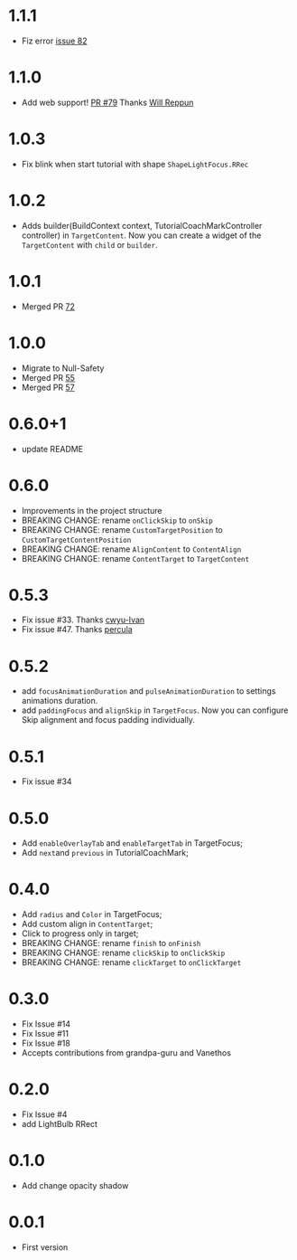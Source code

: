 # 1.1.1
- Fiz error [issue 82](https://github.com/RafaelBarbosatec/tutorial_coach_mark/issues/82)

# 1.1.0
- Add web support! [PR #79](https://github.com/RafaelBarbosatec/tutorial_coach_mark/pull/79) Thanks [Will Reppun
](https://github.com/wreppun)

# 1.0.3
- Fix blink when start tutorial with shape `ShapeLightFocus.RRec`

# 1.0.2
- Adds builder(BuildContext context, TutorialCoachMarkController controller) in `TargetContent`.
Now you can create a widget of the `TargetContent` with `child` or `builder`.

# 1.0.1

- Merged PR [72](https://github.com/RafaelBarbosatec/tutorial_coach_mark/pull/72)

# 1.0.0

- Migrate to Null-Safety
- Merged PR [55](https://github.com/RafaelBarbosatec/tutorial_coach_mark/pull/55)
- Merged PR [57](https://github.com/RafaelBarbosatec/tutorial_coach_mark/pull/57)

# 0.6.0+1

- update README

# 0.6.0

- Improvements in the project structure
- BREAKING CHANGE: rename `onClickSkip` to `onSkip`
- BREAKING CHANGE: rename `CustomTargetPosition` to `CustomTargetContentPosition`
- BREAKING CHANGE: rename `AlignContent` to `ContentAlign`
- BREAKING CHANGE: rename `ContentTarget` to `TargetContent`

# 0.5.3

- Fix issue #33. Thanks [cwyu-Ivan](https://github.com/cwyu-Ivan)
- Fix issue #47. Thanks [percula](https://github.com/percula)

# 0.5.2

- add `focusAnimationDuration` and `pulseAnimationDuration` to settings animations duration.
- add `paddingFocus` and `alignSkip` in `TargetFocus`. Now you can configure Skip alignment and focus padding individually.

# 0.5.1

- Fix issue #34

# 0.5.0

- Add `enableOverlayTab` and `enableTargetTab` in TargetFocus;
- Add `next`and `previous` in TutorialCoachMark;

# 0.4.0

- Add `radius` and `Color` in TargetFocus;
- Add custom align in `ContentTarget`;
- Click to progress only in target;
- BREAKING CHANGE: rename `finish` to `onFinish`
- BREAKING CHANGE: rename `clickSkip` to `onClickSkip`
- BREAKING CHANGE: rename `clickTarget` to `onClickTarget`

# 0.3.0

- Fix Issue #14
- Fix Issue #11
- Fix Issue #18
- Accepts contributions from grandpa-guru and Vanethos

# 0.2.0

- Fix Issue #4
- add LightBulb RRect

# 0.1.0

- Add change opacity shadow

# 0.0.1

- First version
